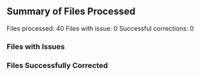 
## Summary of Files Processed
Files processed: 40
Files with issue: 0
Successful corrections: 0

### Files with Issues


### Files Successfully Corrected

